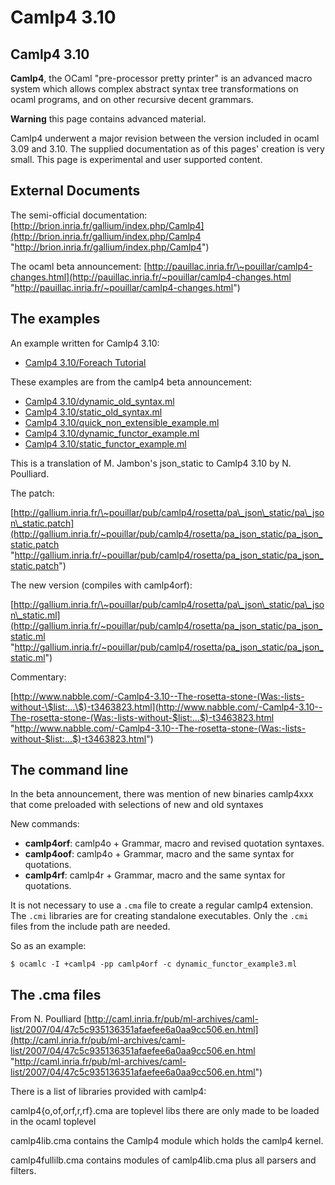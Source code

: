Camlp4 3.10
===========

Camlp4 3.10
-----------

**Camlp4**, the OCaml "pre-processor pretty printer" is an advanced
macro system which allows complex abstract syntax tree transformations
on ocaml programs, and on other recursive decent grammars.

**Warning** this page contains advanced material.

Camlp4 underwent a major revision between the version included in ocaml
3.09 and 3.10. The supplied documentation as of this pages' creation is
very small. This page is experimental and user supported content.

External Documents
------------------

The semi-official documentation:
[http://brion.inria.fr/gallium/index.php/Camlp4](http://brion.inria.fr/gallium/index.php/Camlp4 "http://brion.inria.fr/gallium/index.php/Camlp4")

The ocaml beta announcement:
[http://pauillac.inria.fr/\~pouillar/camlp4-changes.html](http://pauillac.inria.fr/~pouillar/camlp4-changes.html "http://pauillac.inria.fr/~pouillar/camlp4-changes.html")

The examples
------------

An example written for Camlp4 3.10:

-   [Camlp4 3.10/Foreach
    Tutorial](camlp4_3.10/foreach_tutorial.html "Camlp4 3.10/Foreach Tutorial")

These examples are from the camlp4 beta announcement:

-   [Camlp4
    3.10/dynamic\_old\_syntax.ml](camlp4_3.10/dynamic_old_syntax.html "Camlp4 3.10/dynamic_old_syntax.ml")
-   [Camlp4
    3.10/static\_old\_syntax.ml](camlp4_3.10/static_old_syntax.html "Camlp4 3.10/static_old_syntax.ml")
-   [Camlp4
    3.10/quick\_non\_extensible\_example.ml](camlp4_3.10/quick_non_extensible_example.html "Camlp4 3.10/quick_non_extensible_example.ml")
-   [Camlp4
    3.10/dynamic\_functor\_example.ml](camlp4_3.10/dynamic_functor_example.html "Camlp4 3.10/dynamic_functor_example.ml")
-   [Camlp4
    3.10/static\_functor\_example.ml](camlp4_3.10/static_functor_example.html "Camlp4 3.10/static_functor_example.ml")

This is a translation of M. Jambon's json\_static to Camlp4 3.10 by N.
Poulliard.

The patch:

[http://gallium.inria.fr/\~pouillar/pub/camlp4/rosetta/pa\_json\_static/pa\_json\_static.patch](http://gallium.inria.fr/~pouillar/pub/camlp4/rosetta/pa_json_static/pa_json_static.patch "http://gallium.inria.fr/~pouillar/pub/camlp4/rosetta/pa_json_static/pa_json_static.patch")

The new version (compiles with camlp4orf):

[http://gallium.inria.fr/\~pouillar/pub/camlp4/rosetta/pa\_json\_static/pa\_json\_static.ml](http://gallium.inria.fr/~pouillar/pub/camlp4/rosetta/pa_json_static/pa_json_static.ml "http://gallium.inria.fr/~pouillar/pub/camlp4/rosetta/pa_json_static/pa_json_static.ml")

Commentary:

[http://www.nabble.com/-Camlp4-3.10--The-rosetta-stone-(Was:-lists-without-\$list:...\$)-t3463823.html](http://www.nabble.com/-Camlp4-3.10--The-rosetta-stone-(Was:-lists-without-$list:...$)-t3463823.html "http://www.nabble.com/-Camlp4-3.10--The-rosetta-stone-(Was:-lists-without-$list:...$)-t3463823.html")

The command line
----------------

In the beta announcement, there was mention of new binaries camlp4xxx
that come preloaded with selections of new and old syntaxes

New commands:

-   **camlp4orf**: camlp4o + Grammar, macro and revised quotation
    syntaxes.
-   **camlp4oof**: camlp4o + Grammar, macro and the same syntax for
    quotations.
-   **camlp4rf**: camlp4r + Grammar, macro and the same syntax for
    quotations.

It is not necessary to use a `.cma` file to create a regular camlp4
extension. The `.cmi` libraries are for creating standalone executables.
Only the `.cmi` files from the include path are needed.

So as an example:

    $ ocamlc -I +camlp4 -pp camlp4orf -c dynamic_functor_example3.ml

The .cma files
--------------

From N. Poulliard
[http://caml.inria.fr/pub/ml-archives/caml-list/2007/04/47c5c935136351afaefee6a0aa9cc506.en.html](http://caml.inria.fr/pub/ml-archives/caml-list/2007/04/47c5c935136351afaefee6a0aa9cc506.en.html "http://caml.inria.fr/pub/ml-archives/caml-list/2007/04/47c5c935136351afaefee6a0aa9cc506.en.html")

There is a list of libraries provided with camlp4:

camlp4{o,of,orf,r,rf}.cma are toplevel libs there are only made to be
loaded in the ocaml toplevel

camlp4lib.cma contains the Camlp4 module which holds the camlp4 kernel.

camlp4fullilb.cma contains modules of camlp4lib.cma plus all parsers and
filters.
